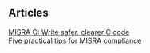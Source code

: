 

## Articles<br>
[MISRA C: Write safer, clearer C code](https://www.embedded.com/misra-c-write-safer-clearer-c-code/)<br>
[Five practical tips for MISRA compliance](https://www.embedded.com/five-practical-tips-for-misra-compliance/)<br>
